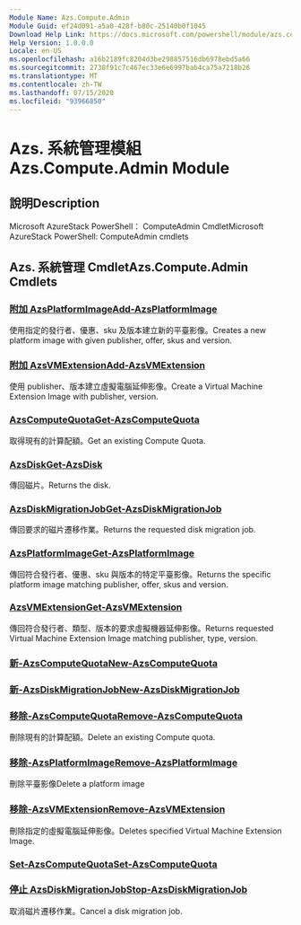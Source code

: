 ```yaml
---
Module Name: Azs.Compute.Admin
Module Guid: ef24d091-a5a0-428f-b80c-25140b0f1045
Download Help Link: https://docs.microsoft.com/powershell/module/azs.compute.admin
Help Version: 1.0.0.0
Locale: en-US
ms.openlocfilehash: a16b2189fc8204d3be298857516db6978ebd5a66
ms.sourcegitcommit: 2738f91c7c467ec33e6e6997bab4ca75a7218b26
ms.translationtype: MT
ms.contentlocale: zh-TW
ms.lasthandoff: 07/15/2020
ms.locfileid: "93966850"
---
```

# <span data-ttu-id="6950d-101">Azs. 系統管理模組</span><span class="sxs-lookup"><span data-stu-id="6950d-101">Azs.Compute.Admin Module</span></span>
## <span data-ttu-id="6950d-102">說明</span><span class="sxs-lookup"><span data-stu-id="6950d-102">Description</span></span>
<span data-ttu-id="6950d-103">Microsoft AzureStack PowerShell： ComputeAdmin Cmdlet</span><span class="sxs-lookup"><span data-stu-id="6950d-103">Microsoft AzureStack PowerShell: ComputeAdmin cmdlets</span></span>

## <span data-ttu-id="6950d-104">Azs. 系統管理 Cmdlet</span><span class="sxs-lookup"><span data-stu-id="6950d-104">Azs.Compute.Admin Cmdlets</span></span>
### [<span data-ttu-id="6950d-105">附加 AzsPlatformImage</span><span class="sxs-lookup"><span data-stu-id="6950d-105">Add-AzsPlatformImage</span></span>](Add-AzsPlatformImage.md)
<span data-ttu-id="6950d-106">使用指定的發行者、優惠、sku 及版本建立新的平臺影像。</span><span class="sxs-lookup"><span data-stu-id="6950d-106">Creates a new platform image with given publisher, offer, skus and version.</span></span>

### [<span data-ttu-id="6950d-107">附加 AzsVMExtension</span><span class="sxs-lookup"><span data-stu-id="6950d-107">Add-AzsVMExtension</span></span>](Add-AzsVMExtension.md)
<span data-ttu-id="6950d-108">使用 publisher、版本建立虛擬電腦延伸影像。</span><span class="sxs-lookup"><span data-stu-id="6950d-108">Create a Virtual Machine Extension Image with publisher, version.</span></span>

### [<span data-ttu-id="6950d-109">AzsComputeQuota</span><span class="sxs-lookup"><span data-stu-id="6950d-109">Get-AzsComputeQuota</span></span>](Get-AzsComputeQuota.md)
<span data-ttu-id="6950d-110">取得現有的計算配額。</span><span class="sxs-lookup"><span data-stu-id="6950d-110">Get an existing Compute Quota.</span></span>

### [<span data-ttu-id="6950d-111">AzsDisk</span><span class="sxs-lookup"><span data-stu-id="6950d-111">Get-AzsDisk</span></span>](Get-AzsDisk.md)
<span data-ttu-id="6950d-112">傳回磁片。</span><span class="sxs-lookup"><span data-stu-id="6950d-112">Returns the disk.</span></span>

### [<span data-ttu-id="6950d-113">AzsDiskMigrationJob</span><span class="sxs-lookup"><span data-stu-id="6950d-113">Get-AzsDiskMigrationJob</span></span>](Get-AzsDiskMigrationJob.md)
<span data-ttu-id="6950d-114">傳回要求的磁片遷移作業。</span><span class="sxs-lookup"><span data-stu-id="6950d-114">Returns the requested disk migration job.</span></span>

### [<span data-ttu-id="6950d-115">AzsPlatformImage</span><span class="sxs-lookup"><span data-stu-id="6950d-115">Get-AzsPlatformImage</span></span>](Get-AzsPlatformImage.md)
<span data-ttu-id="6950d-116">傳回符合發行者、優惠、sku 與版本的特定平臺影像。</span><span class="sxs-lookup"><span data-stu-id="6950d-116">Returns the specific platform image matching publisher, offer, skus and version.</span></span>

### [<span data-ttu-id="6950d-117">AzsVMExtension</span><span class="sxs-lookup"><span data-stu-id="6950d-117">Get-AzsVMExtension</span></span>](Get-AzsVMExtension.md)
<span data-ttu-id="6950d-118">傳回符合發行者、類型、版本的要求虛擬機器延伸影像。</span><span class="sxs-lookup"><span data-stu-id="6950d-118">Returns requested Virtual Machine Extension Image matching publisher, type, version.</span></span>

### [<span data-ttu-id="6950d-119">新-AzsComputeQuota</span><span class="sxs-lookup"><span data-stu-id="6950d-119">New-AzsComputeQuota</span></span>](New-AzsComputeQuota.md)


### [<span data-ttu-id="6950d-120">新-AzsDiskMigrationJob</span><span class="sxs-lookup"><span data-stu-id="6950d-120">New-AzsDiskMigrationJob</span></span>](New-AzsDiskMigrationJob.md)


### [<span data-ttu-id="6950d-121">移除-AzsComputeQuota</span><span class="sxs-lookup"><span data-stu-id="6950d-121">Remove-AzsComputeQuota</span></span>](Remove-AzsComputeQuota.md)
<span data-ttu-id="6950d-122">刪除現有的計算配額。</span><span class="sxs-lookup"><span data-stu-id="6950d-122">Delete an existing Compute quota.</span></span>

### [<span data-ttu-id="6950d-123">移除-AzsPlatformImage</span><span class="sxs-lookup"><span data-stu-id="6950d-123">Remove-AzsPlatformImage</span></span>](Remove-AzsPlatformImage.md)
<span data-ttu-id="6950d-124">刪除平臺影像</span><span class="sxs-lookup"><span data-stu-id="6950d-124">Delete a platform image</span></span>

### [<span data-ttu-id="6950d-125">移除-AzsVMExtension</span><span class="sxs-lookup"><span data-stu-id="6950d-125">Remove-AzsVMExtension</span></span>](Remove-AzsVMExtension.md)
<span data-ttu-id="6950d-126">刪除指定的虛擬電腦延伸影像。</span><span class="sxs-lookup"><span data-stu-id="6950d-126">Deletes specified Virtual Machine Extension Image.</span></span>

### [<span data-ttu-id="6950d-127">Set-AzsComputeQuota</span><span class="sxs-lookup"><span data-stu-id="6950d-127">Set-AzsComputeQuota</span></span>](Set-AzsComputeQuota.md)


### [<span data-ttu-id="6950d-128">停止 AzsDiskMigrationJob</span><span class="sxs-lookup"><span data-stu-id="6950d-128">Stop-AzsDiskMigrationJob</span></span>](Stop-AzsDiskMigrationJob.md)
<span data-ttu-id="6950d-129">取消磁片遷移作業。</span><span class="sxs-lookup"><span data-stu-id="6950d-129">Cancel a disk migration job.</span></span>

